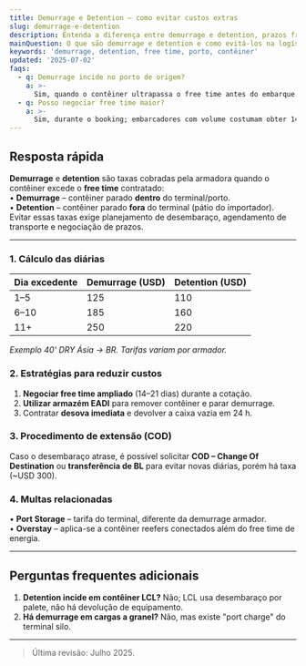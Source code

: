 ```yaml
---
title: Demurrage e Detention – como evitar custos extras
slug: demurrage-e-detention
description: Entenda a diferença entre demurrage e detention, prazos free time e estratégias de redução de custos.
mainQuestion: O que são demurrage e detention e como evitá-los na logística internacional?
keywords: 'demurrage, detention, free time, porto, contêiner'
updated: '2025-07-02'
faqs:
  - q: Demurrage incide no porto de origem?
    a: >-
      Sim, quando o contêiner ultrapassa o free time antes do embarque.
  - q: Posso negociar free time maior?
    a: >-
      Sim, durante o booking; embarcadores com volume costumam obter 14–21 dias.
---
```


## Resposta rápida

**Demurrage** e **detention** são taxas cobradas pela armadora quando o contêiner excede o **free time** contratado:  
• **Demurrage** – contêiner parado **dentro** do terminal/porto.  
• **Detention** – contêiner parado **fora** do terminal (pátio do importador).  
Evitar essas taxas exige planejamento de desembaraço, agendamento de transporte e negociação de prazos.

---

### 1. Cálculo das diárias

| Dia excedente | Demurrage (USD) | Detention (USD) |
| ------------- | --------------- | --------------- |
| 1–5           | 125             | 110             |
| 6–10          | 185             | 160             |
| 11+           | 250             | 220             |

_Exemplo 40' DRY Ásia → BR. Tarifas variam por armador._

### 2. Estratégias para reduzir custos

1. **Negociar free time ampliado** (14–21 dias) durante a cotação.
2. **Utilizar armazém EADI** para remover contêiner e parar demurrage.
3. Contratar **desova imediata** e devolver a caixa vazia em 24 h.

### 3. Procedimento de extensão (COD)

Caso o desembaraço atrase, é possível solicitar **COD – Change Of Destination** ou **transferência de BL** para evitar novas diárias, porém há taxa (~USD 300).

### 4. Multas relacionadas

• **Port Storage** – tarifa do terminal, diferente da demurrage armador.  
• **Overstay** – aplica-se a contêiner reefers conectados além do free time de energia.

---

## Perguntas frequentes adicionais

1. **Detention incide em contêiner LCL?** Não; LCL usa desembaraço por palete, não há devolução de equipamento.
2. **Há demurrage em cargas a granel?** Não, mas existe "port charge" do terminal silo.

---

> Última revisão: Julho 2025.
